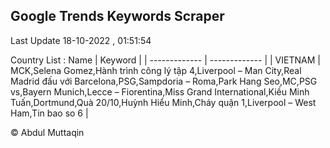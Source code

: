 

## Google Trends Keywords Scraper 
 
Last Update 18-10-2022 , 01:51:54

Country List :
 Name  | Keyword |
| ------------- | ------------- |
| VIETNAM | MCK,Selena Gomez,Hành trình công lý tập 4,Liverpool – Man City,Real Madrid đấu với Barcelona,PSG,Sampdoria – Roma,Park Hang Seo,MC,PSG vs,Bayern Munich,Lecce – Fiorentina,Miss Grand International,Kiều Minh Tuấn,Dortmund,Quà 20/10,Huỳnh Hiểu Minh,Cháy quận 1,Liverpool – West Ham,Tin bao so 6 |



© Abdul Muttaqin 
